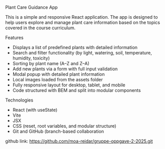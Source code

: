 Plant Care Guidance App

This is a simple and responsive React application. The app is designed to help users explore and manage plant care information based on the topics covered in the course curriculum.

Features
* Displays a list of predefined plants with detailed information
* Search and filter functionality (by light, watering, soil, temperature, humidity, toxicity)
* Sorting by plant name (A–Z and Z–A)
* Add new plants via a form with full input validation
* Modal popup with detailed plant information
* Local images loaded from the assets folder
* Fully responsive layout for desktop, tablet, and mobile
* Code structured with BEM and split into modular components

Technologies

* React (with useState)
* Vite
* JSX
* CSS (reset, root variables, and modular structure)
* Git and GitHub (branch-based collaboration 


github link: https://github.com/moa-reidar/gruppe-oppgave-2-2025.git

